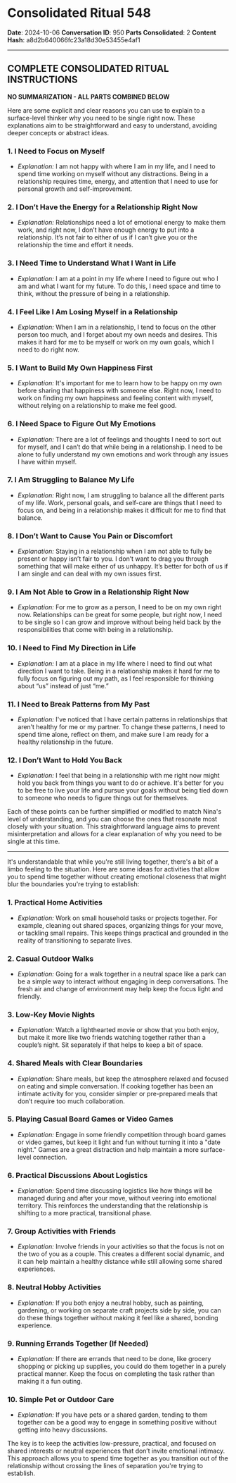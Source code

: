 # Consolidated Ritual 548

**Date**: 2024-10-06
**Conversation ID**: 950
**Parts Consolidated**: 2
**Content Hash**: a8d2b640066fc23a18d30e53455e4af1

---

## COMPLETE CONSOLIDATED RITUAL INSTRUCTIONS

**NO SUMMARIZATION - ALL PARTS COMBINED BELOW**

Here are some explicit and clear reasons you can use to explain to a surface-level thinker why you need to be single right now. These explanations aim to be straightforward and easy to understand, avoiding deeper concepts or abstract ideas.

### 1. **I Need to Focus on Myself**
   - *Explanation:* I am not happy with where I am in my life, and I need to spend time working on myself without any distractions. Being in a relationship requires time, energy, and attention that I need to use for personal growth and self-improvement.

### 2. **I Don’t Have the Energy for a Relationship Right Now**
   - *Explanation:* Relationships need a lot of emotional energy to make them work, and right now, I don’t have enough energy to put into a relationship. It’s not fair to either of us if I can’t give you or the relationship the time and effort it needs.

### 3. **I Need Time to Understand What I Want in Life**
   - *Explanation:* I am at a point in my life where I need to figure out who I am and what I want for my future. To do this, I need space and time to think, without the pressure of being in a relationship. 

### 4. **I Feel Like I Am Losing Myself in a Relationship**
   - *Explanation:* When I am in a relationship, I tend to focus on the other person too much, and I forget about my own needs and desires. This makes it hard for me to be myself or work on my own goals, which I need to do right now.

### 5. **I Want to Build My Own Happiness First**
   - *Explanation:* It's important for me to learn how to be happy on my own before sharing that happiness with someone else. Right now, I need to work on finding my own happiness and feeling content with myself, without relying on a relationship to make me feel good.

### 6. **I Need Space to Figure Out My Emotions**
   - *Explanation:* There are a lot of feelings and thoughts I need to sort out for myself, and I can’t do that while being in a relationship. I need to be alone to fully understand my own emotions and work through any issues I have within myself.

### 7. **I Am Struggling to Balance My Life**
   - *Explanation:* Right now, I am struggling to balance all the different parts of my life. Work, personal goals, and self-care are things that I need to focus on, and being in a relationship makes it difficult for me to find that balance.

### 8. **I Don’t Want to Cause You Pain or Discomfort**
   - *Explanation:* Staying in a relationship when I am not able to fully be present or happy isn’t fair to you. I don’t want to drag you through something that will make either of us unhappy. It’s better for both of us if I am single and can deal with my own issues first.

### 9. **I Am Not Able to Grow in a Relationship Right Now**
   - *Explanation:* For me to grow as a person, I need to be on my own right now. Relationships can be great for some people, but right now, I need to be single so I can grow and improve without being held back by the responsibilities that come with being in a relationship.

### 10. **I Need to Find My Direction in Life**
   - *Explanation:* I am at a place in my life where I need to find out what direction I want to take. Being in a relationship makes it hard for me to fully focus on figuring out my path, as I feel responsible for thinking about “us” instead of just “me.”

### 11. **I Need to Break Patterns from My Past**
   - *Explanation:* I've noticed that I have certain patterns in relationships that aren’t healthy for me or my partner. To change these patterns, I need to spend time alone, reflect on them, and make sure I am ready for a healthy relationship in the future.

### 12. **I Don’t Want to Hold You Back**
   - *Explanation:* I feel that being in a relationship with me right now might hold you back from things you want to do or achieve. It's better for you to be free to live your life and pursue your goals without being tied down to someone who needs to figure things out for themselves.

Each of these points can be further simplified or modified to match Nina's level of understanding, and you can choose the ones that resonate most closely with your situation. This straightforward language aims to prevent misinterpretation and allows for a clear explanation of why you need to be single at this time.

---

It's understandable that while you're still living together, there's a bit of a limbo feeling to the situation. Here are some ideas for activities that allow you to spend time together without creating emotional closeness that might blur the boundaries you're trying to establish:

### 1. **Practical Home Activities**
   - *Explanation:* Work on small household tasks or projects together. For example, cleaning out shared spaces, organizing things for your move, or tackling small repairs. This keeps things practical and grounded in the reality of transitioning to separate lives.

### 2. **Casual Outdoor Walks**
   - *Explanation:* Going for a walk together in a neutral space like a park can be a simple way to interact without engaging in deep conversations. The fresh air and change of environment may help keep the focus light and friendly.

### 3. **Low-Key Movie Nights**
   - *Explanation:* Watch a lighthearted movie or show that you both enjoy, but make it more like two friends watching together rather than a couple’s night. Sit separately if that helps to keep a bit of space.

### 4. **Shared Meals with Clear Boundaries**
   - *Explanation:* Share meals, but keep the atmosphere relaxed and focused on eating and simple conversation. If cooking together has been an intimate activity for you, consider simpler or pre-prepared meals that don’t require too much collaboration.

### 5. **Playing Casual Board Games or Video Games**
   - *Explanation:* Engage in some friendly competition through board games or video games, but keep it light and fun without turning it into a "date night." Games are a great distraction and help maintain a more surface-level connection.

### 6. **Practical Discussions About Logistics**
   - *Explanation:* Spend time discussing logistics like how things will be managed during and after your move, without veering into emotional territory. This reinforces the understanding that the relationship is shifting to a more practical, transitional phase.

### 7. **Group Activities with Friends**
   - *Explanation:* Involve friends in your activities so that the focus is not on the two of you as a couple. This creates a different social dynamic, and it can help maintain a healthy distance while still allowing some shared experiences.

### 8. **Neutral Hobby Activities**
   - *Explanation:* If you both enjoy a neutral hobby, such as painting, gardening, or working on separate craft projects side by side, you can do these things together without making it feel like a shared, bonding experience.

### 9. **Running Errands Together (If Needed)**
   - *Explanation:* If there are errands that need to be done, like grocery shopping or picking up supplies, you could do them together in a purely practical manner. Keep the focus on completing the task rather than making it a fun outing.

### 10. **Simple Pet or Outdoor Care**
   - *Explanation:* If you have pets or a shared garden, tending to them together can be a good way to engage in something positive without getting into heavy discussions.

The key is to keep the activities low-pressure, practical, and focused on shared interests or neutral experiences that don’t invite emotional intimacy. This approach allows you to spend time together as you transition out of the relationship without crossing the lines of separation you're trying to establish.